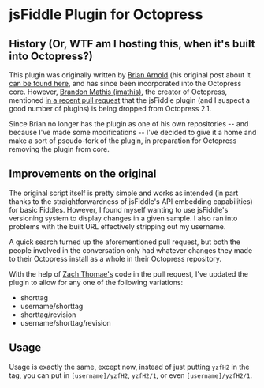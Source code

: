 # jsFiddle Plugin for Octopress

## History (Or, WTF am I hosting this, when it's built into Octopress?)

This plugin was originally written by [Brian Arnold](https://github.com/brianarn) (his original post about it [can be found here](http://brianarn.github.com/blog/2011/08/jsfiddle-plugin/), and has since been incorporated into the Octopress core. However, [Brandon Mathis (imathis)](https://github.com/imathis), the creator of Octopress, mentioned [in a recent pull request](https://github.com/imathis/octopress/pull/789) that the jsFiddle plugin (and I suspect a good number of plugins) is being dropped from Octopress 2.1.

Since Brian no longer has the plugin as one of his own repositories -- and because I've made some modifications -- I've decided to give it a home and make a sort of pseudo-fork of the plugin, in preparation for Octopress removing the plugin from core.

## Improvements on the original

The original script itself is pretty simple and works as intended (in part thanks to the straightforwardness of jsFiddle's <strike>API</strike> embedding capabilities) for basic Fiddles. However, I found myself wanting to use jsFiddle's versioning system to display changes in a given sample. I also ran into problems with the built URL effectively stripping out my username.

A quick search turned up the aforementioned pull request, but both the people involved in the conversation only had whatever changes they made to their Octopress install as a whole in their Octopress repository. 

With the help of [Zach Thomae's](https://github.com/zthomae) code in the pull request, I've updated the plugin to allow for any one of the following variations:

- shorttag
- username/shorttag
- shorttag/revision
- username/shorttag/revision

## Usage

Usage is exactly the same, except now, instead of just putting `yzfH2` in the tag, you can put in `[username]/yzfH2`, `yzfH2/1`, or even `[username]/yzfH2/1`.
